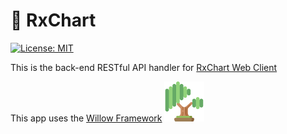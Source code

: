 # 🌳 RxChart

[![License: MIT](https://img.shields.io/badge/License-MIT-yellow.svg)](https://opensource.org/licenses/MIT)

This is the back-end RESTful API handler for [RxChart Web Client](https://github.com/RyanNerd/rxchart-web)

This app uses the [Willow Framework](https://github.com/RyanNerd/willow)  [![willow](https://raw.githubusercontent.com/RyanNerd/willow/master/willow.png)](https://www.notion.so/ryannerd/Willow-Framework-Users-Guide-bf56317580884ccd95ed8d3889f83c72)
